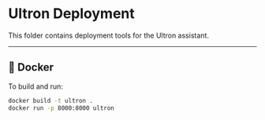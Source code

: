 # Ultron Deployment

This folder contains deployment tools for the Ultron assistant.

---

## 🔧 Docker

To build and run:

```bash
docker build -t ultron .
docker run -p 8000:8000 ultron
